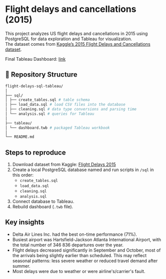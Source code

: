 # Flight delays and cancellations (2015) 

This project analyzes US flight delays and cancellations in 2015 using PostgreSQL for data exploration and Tableau for visualization.  
The dataset comes from [Kaggle’s 2015 Flight Delays and Cancellations dataset](https://www.kaggle.com/datasets/usdot/flight-delays).  

Final Tableau Dashboard: [link](https://public.tableau.com/views/flights_17569375980110/Dashboard?:language=en-US&:sid=&:redirect=auth&:display_count=n&:origin=viz_share_link)  


## 📂 Repository Structure

```bash
flight-delays-sql-tableau/
│
├── sql/
│ ├── create_tables.sql # table schema
│ ├── load_data.sql # load CSV files into the database
│ ├── cleaning.sql # data type conversions and parsing time
│ └── analysis.sql # queries for Tableau
│
├── tableau/
│ └── dashboard.twb # packaged Tableau workbook 
│
└── README.md
```


## Steps to reproduce

1. Download dataset from Kaggle: [Flight Delays 2015](https://www.kaggle.com/datasets/usdot/flight-delays)  
2. Create a local PostgreSQL database named and run scripts in `/sql` in this order:  
   - `create_tables.sql`  
   - `load_data.sql`  
   - `cleaning.sql`  
   - `analysis.sql`  
4. Connect database to Tableau.  
5. Rebuild dashboard (`.twb` file).  


## Key insights

- Delta Air Lines Inc. had the best on-time performance (71%).  
- Busiest airport was Hartsfield-Jackson Atlanta International Airport, with the total number of 346 836 departures over the year.  
- Flight delays decreased significantly in September and October, most of the arrivals being slightly earlier than scheduled. This may reflect seasonal patterns: less severe weather or reduced travel demand after summer. 
- Most delays were due to weather or were airline's/carrier's fault.  
